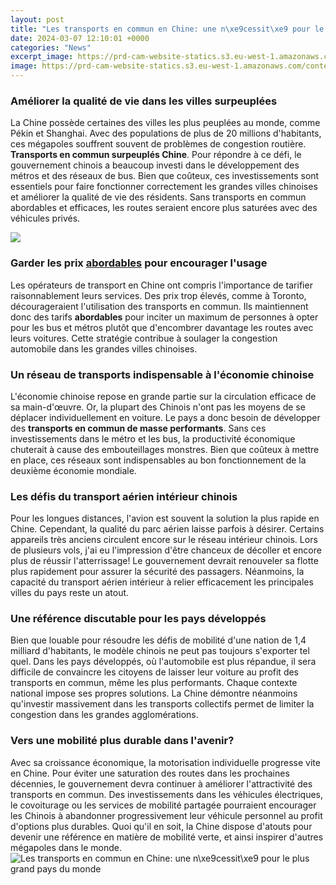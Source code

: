 ```yaml
---
layout: post
title: "Les transports en commun en Chine: une n\xe9cessit\xe9 pour le plus grand pays du monde"
date: 2024-03-07 12:10:01 +0000
categories: "News"
excerpt_image: https://prd-cam-website-statics.s3.eu-west-1.amazonaws.com/content/uploads/2019/04/wuppertal-37409331920.jpg
image: https://prd-cam-website-statics.s3.eu-west-1.amazonaws.com/content/uploads/2019/04/wuppertal-37409331920.jpg
---
```


### Améliorer la qualité de vie dans les villes surpeuplées  
La Chine possède certaines des villes les plus peuplées au monde, comme Pékin et Shanghai. Avec des populations de plus de 20 millions d'habitants, ces mégapoles souffrent souvent de problèmes de congestion routière. **Transports en commun surpeuplés Chine**. Pour répondre à ce défi, le gouvernement chinois a beaucoup investi dans le développement des métros et des réseaux de bus. Bien que coûteux, ces investissements sont essentiels pour faire fonctionner correctement les grandes villes chinoises et améliorer la qualité de vie des résidents. Sans transports en commun abordables et efficaces, les routes seraient encore plus saturées avec des véhicules privés. 

![](https://static1.evcdn.net/images/reduction/126660_w-850_h-400_q-100_m-crop.jpg)
### Garder les prix [abordables](https://northtimes.github.io/2024-01-05-u5916-u56fd/) pour encourager l'usage
Les opérateurs de transport en Chine ont compris l'importance de tarifier raisonnablement leurs services. Des prix trop élevés, comme à Toronto, décourageraient l'utilisation des transports en commun. Ils maintiennent donc des tarifs **abordables** pour inciter un maximum de personnes à opter pour les bus et métros plutôt que d'encombrer davantage les routes avec leurs voitures. Cette stratégie contribue à soulager la congestion automobile dans les grandes villes chinoises.
### Un réseau de transports indispensable à l'économie chinoise 
L'économie chinoise repose en grande partie sur la circulation efficace de sa main-d'œuvre. Or, la plupart des Chinois n'ont pas les moyens de se déplacer individuellement en voiture. Le pays a donc besoin de développer des **transports en commun de masse performants**. Sans ces investissements dans le métro et les bus, la productivité économique chuterait à cause des embouteillages monstres. Bien que coûteux à mettre en place, ces réseaux sont indispensables au bon fonctionnement de la deuxième économie mondiale.
### Les défis du transport aérien intérieur chinois
Pour les longues distances, l'avion est souvent la solution la plus rapide en Chine. Cependant, la qualité du parc aérien laisse parfois à désirer. Certains appareils très anciens circulent encore sur le réseau intérieur chinois. Lors de plusieurs vols, j'ai eu l'impression d'être chanceux de décoller et encore plus de réussir l'atterrissage! Le gouvernement devrait renouveler sa flotte plus rapidement pour assurer la sécurité des passagers. Néanmoins, la capacité du transport aérien intérieur à relier efficacement les principales villes du pays reste un atout.
### Une référence discutable pour les pays développés
Bien que louable pour résoudre les défis de mobilité d'une nation de 1,4 milliard d'habitants, le modèle chinois ne peut pas toujours s'exporter tel quel. Dans les pays développés, où l'automobile est plus répandue, il sera difficile de convaincre les citoyens de laisser leur voiture au profit des transports en commun, même les plus performants. Chaque contexte national impose ses propres solutions. La Chine démontre néanmoins qu'investir massivement dans les transports collectifs permet de limiter la congestion dans les grandes agglomérations.
### Vers une mobilité plus durable dans l'avenir? 
Avec sa croissance économique, la motorisation individuelle progresse vite en Chine. Pour éviter une saturation des routes dans les prochaines décennies, le gouvernement devra continuer à améliorer l'attractivité des transports en commun. Des investissements dans les véhicules électriques, le covoiturage ou les services de mobilité partagée pourraient encourager les Chinois à abandonner progressivement leur véhicule personnel au profit d'options plus durables. Quoi qu'il en soit, la Chine dispose d'atouts pour devenir une référence en matière de mobilité verte, et ainsi inspirer d'autres mégapoles dans le monde.
![Les transports en commun en Chine: une n\xe9cessit\xe9 pour le plus grand pays du monde](https://prd-cam-website-statics.s3.eu-west-1.amazonaws.com/content/uploads/2019/04/wuppertal-37409331920.jpg)